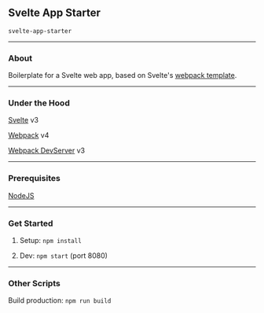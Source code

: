 ## Svelte App Starter

`svelte-app-starter`

---

### About

Boilerplate for a Svelte web app, based on Svelte's [webpack template](https://github.com/sveltejs/template-webpack).

---

### Under the Hood

[Svelte](https://svelte.dev) v3

[Webpack](https://webpack.js.org) v4

[Webpack DevServer](https://webpack.js.org/configuration/dev-server) v3

---

### Prerequisites

[NodeJS](https://nodejs.org)

---

### Get Started

1. Setup: `npm install`

2. Dev: `npm start` (port 8080)

---

### Other Scripts

Build production: `npm run build`

